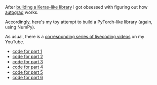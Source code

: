 After [building a Keras-like library](http://joelgrus.com/2017/12/04/livecoding-madness-building-a-deep-learning-library/) I got obsessed with figuring out how [autograd](https://en.wikipedia.org/wiki/Automatic_differentiation) works.

Accordingly, here's my toy attempt to build a PyTorch-like library (again, using NumPy).

As usual, there is a [corresponding series of livecoding videos](https://www.youtube.com/watch?v=RxmBukb-Om4&list=PLeDtc0GP5ICldMkRg-DkhpFX1rRBNHTCs) on my YouTube.

* [code for part 1](https://github.com/joelgrus/autograd/tree/part01)
* [code for part 2](https://github.com/joelgrus/autograd/tree/part02)
* [code for part 3](https://github.com/joelgrus/autograd/tree/part03)
* [code for part 4](https://github.com/joelgrus/autograd/tree/part04)
* [code for part 5](https://github.com/joelgrus/autograd/tree/part05)
* [code for part 6](https://github.com/joelgrus/autograd/tree/part06)
